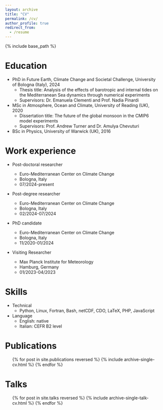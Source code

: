 ```yaml
---
layout: archive
title: "CV"
permalink: /cv/
author_profile: true
redirect_from:
  - /resume
---
```


{% include base_path %}

Education
======
* PhD in Future Earth, Climate Change and Societal Challenge, University of Bologna (Italy), 2024
  * Thesis title: Analysis of the effects of barotropic and internal tides on the Mediterranean Sea dynamics through numerical experiments
  * Supervisors: Dr. Emanuela Clementi and Prof. Nadia Pinardi
* MSc in Atmosphere, Ocean and Climate, University of Reading (UK), 2020
  * Dissertation title: The future of the global monsoon in the CMIP6 model experiments
  * Supervisors: Prof. Andrew Turner and Dr. Amulya Chevuturi
* BSc in Physics, University of Warwick (UK), 2016

Work experience
======
* Post-doctoral researcher
  * Euro-Mediterranean Center on Climate Change
  * Bologna, Italy
  * 07/2024-present

* Post-degree researcher
  * Euro-Mediterranean Center on Climate Change
  * Bologna, Italy
  * 02/2024-07/2024

* PhD candidate
  * Euro-Mediterranean Center on Climate Change
  * Bologna, Italy
  * 11/2020-01/2024

* Visiting Researcher
  * Max Planck Institute for Meteorology
  * Hamburg, Germany
  * 01/2023-04/2023


Skills
======
* Technical
  * Python, Linux, Fortran, Bash, netCDF, CDO, LaTeX, PHP, JavaScript
* Language
  * English: native
  * Italian: CEFR B2 level

Publications
======
  <ul>{% for post in site.publications reversed %}
    {% include archive-single-cv.html %}
  {% endfor %}</ul>
  
Talks
======
  <ul>{% for post in site.talks reversed %}
    {% include archive-single-talk-cv.html  %}
  {% endfor %}</ul>

